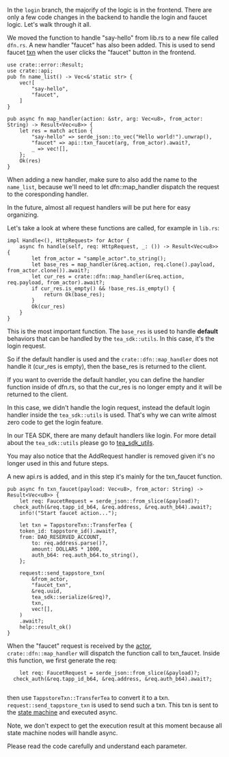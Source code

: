 In the `login` branch, the majorify of the logic is in the frontend. There are only a few code changes in the backend to handle the login and faucet logic. Let's walk through it all.

We moved the function to handle "say-hello" from lib.rs to a new file called `dfn.rs`. A new handler "faucet" has also been added. This is used to send faucet [txn](../../z_glossary/txn.md) when the user clicks the "faucet" button in the frontend.

```
use crate::error::Result;
use crate::api;
pub fn name_list() -> Vec<&'static str> {
	vec![
		"say-hello",
		"faucet",
	]
}

pub async fn map_handler(action: &str, arg: Vec<u8>, from_actor: String) -> Result<Vec<u8>> {
	let res = match action {
		"say-hello" => serde_json::to_vec("Hello world!").unwrap(),
		"faucet" => api::txn_faucet(arg, from_actor).await?,
		_ => vec![],
	};
	Ok(res)
}
```

When adding a new handler, make sure to also add the name to the `name_list`, because we'll need to let dfn::map_handler dispatch the request to the coresponding handler. 

In the future, almost all request handlers will be put here for easy organizing. 

Let's take a look at where these functions are called, for example in `lib.rs`:

```
impl Handle<(), HttpRequest> for Actor {
	async fn handle(self, req: HttpRequest, _: ()) -> Result<Vec<u8>> {
		let from_actor = "sample_actor".to_string();
		let base_res = map_handler(&req.action, req.clone().payload, from_actor.clone()).await?;
		let cur_res = crate::dfn::map_handler(&req.action, req.payload, from_actor).await?;
		if cur_res.is_empty() && !base_res.is_empty() {
			return Ok(base_res);
		}
		Ok(cur_res)
	}
}
```

This is the most important function. The `base_res` is used to handle **default** behaviors that can be handled by the `tea_sdk::utils`. In this case, it's the login request. 

So if the default handler is used and the `crate::dfn::map_handler` does not handle it (cur_res is empty), then the base_res is returned to the client. 

If you want to override the default handler, you can define the handler function inside of dfn.rs, so that the cur_res is no longer empty and it will be returned to the client. 

In this case, we didn't handle the login request, instead the default login handler inside the `tea_sdk::utils` is used. That's why we can write almost zero code to get the login feature.

In our TEA SDK, there are many default handlers like login. For more detail about the `tea_sdk::utils` please go to [tea_sdk_utils](tea_sdk_utils.md).

You may also notice that the AddRequest handler is removed given it's no longer used in this and future steps.

A new api.rs is added, and in this step it's mainly for the txn_faucet function. 

```
pub async fn txn_faucet(payload: Vec<u8>, from_actor: String) -> Result<Vec<u8>> {
	let req: FaucetRequest = serde_json::from_slice(&payload)?;
  check_auth(&req.tapp_id_b64, &req.address, &req.auth_b64).await?;
	info!("Start faucet action...");

	let txn = TappstoreTxn::TransferTea {
    token_id: tappstore_id().await?,
    from: DAO_RESERVED_ACCOUNT,
		to: req.address.parse()?,
		amount: DOLLARS * 1000,
		auth_b64: req.auth_b64.to_string(),
	};

	request::send_tappstore_txn(
		&from_actor,
		"faucet_txn",
		&req.uuid,
		tea_sdk::serialize(&req)?,
		txn,
		vec![],
	)
	.await?;
	help::result_ok()
}
```

When the "faucet" request is received by the [actor](../../z_glossary/actor.md), `crate::dfn::map_handler` will dispatch the function call to txn_faucet. Inside this function, we first generate the req:

```
	let req: FaucetRequest = serde_json::from_slice(&payload)?;
  check_auth(&req.tapp_id_b64, &req.address, &req.auth_b64).await?;
  
```

then use `TappstoreTxn::TransferTea` to convert it to a txn. `request::send_tappstore_txn` is used to send such a txn. This txn is sent to the [state machine](../../z_glossary/state_machine.md) and executed async.

Note, we don't expect to get the execution result at this moment because all state machine nodes will handle async.

Please read the code carefully and understand each parameter. 